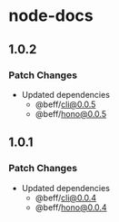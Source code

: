 # node-docs

## 1.0.2

### Patch Changes

- Updated dependencies
  - @beff/cli@0.0.5
  - @beff/hono@0.0.5

## 1.0.1

### Patch Changes

- Updated dependencies
  - @beff/cli@0.0.4
  - @beff/hono@0.0.4
